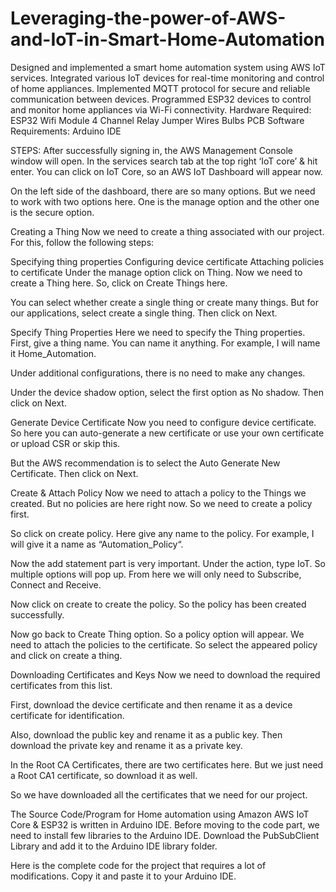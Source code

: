 # Leveraging-the-power-of-AWS-and-IoT-in-Smart-Home-Automation
Designed and implemented a smart home automation system using AWS IoT services. 
Integrated various IoT devices for real-time monitoring and control of home appliances.
Implemented MQTT protocol for secure and reliable communication between devices.
Programmed ESP32 devices to control and monitor home appliances via Wi-Fi connectivity.
Hardware Required:
ESP32 Wifi Module
4 Channel Relay
Jumper Wires
Bulbs
PCB
Software Requirements:
Arduino IDE




STEPS:
After successfully signing in, the AWS Management Console window will open. In the services search tab at the top right ‘IoT core’ & hit enter.
You can click on IoT Core, so an AWS IoT Dashboard will appear now.



On the left side of the dashboard, there are so many options. But we need to work with two options here. One is the manage option and the other one is the secure option.

Creating a Thing
Now we need to create a thing associated with our project. For this, follow the following steps:

Specifying thing properties
Configuring device certificate
Attaching policies to certificate
Under the manage option click on Thing. Now we need to create a Thing here. So, click on Create Things here.

You can select whether create a single thing or create many things. But for our applications, select create a single thing. Then click on Next.

Specify Thing Properties
Here we need to specify the Thing properties. First, give a thing name. You can name it anything. For example, I will name it Home_Automation.

Under additional configurations, there is no need to make any changes.

Under the device shadow option, select the first option as No shadow. Then click on Next.

Generate Device Certificate
Now you need to configure device certificate. So here you can auto-generate a new certificate or use your own certificate or upload CSR or skip this.

But the AWS recommendation is to select the Auto Generate New Certificate. Then click on Next.

Create & Attach Policy
Now we need to attach a policy to the Things we created. But no policies are here right now. So we need to create a policy first.

So click on create policy. Here give any name to the policy. For example, I will give it a name as “Automation_Policy“.

Now the add statement part is very important. Under the action, type IoT. So multiple options will pop up. From here we will only need to Subscribe, Connect and Receive.

Now click on create to create the policy. So the policy has been created successfully.

Now go back to Create Thing option. So a policy option will appear. We need to attach the policies to the certificate. So select the appeared policy and click on create a thing.

Downloading Certificates and Keys
Now we need to download the required certificates from this list.

First, download the device certificate and then rename it as a device certificate for identification.

Also, download the public key and rename it as a public key. Then download the private key and rename it as a private key.

In the Root CA Certificates, there are two certificates here. But we just need a Root CA1 certificate, so download it as well.

So we have downloaded all the certificates that we need for our project.

The Source Code/Program for Home automation using Amazon AWS IoT Core & ESP32 is written in Arduino IDE. Before moving to the code part, we need to install few libraries to the Arduino IDE. Download the PubSubClient Library and add it to the Arduino IDE library folder.

Here is the complete code for the project that requires a lot of modifications. Copy it and paste it to your Arduino IDE.

